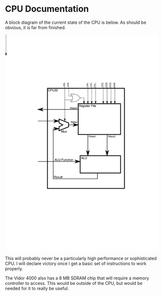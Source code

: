 # CPU Documentation

A block diagram of the current state of the CPU is below.  As should be
obvious, it is far from finished.

![CPU Diagram](./CPU32.png)

This will probably never be a particularly high performance or sophisticated
CPU.  I will declare victory once I get a basic set of instructions to
work properly.

The Vidor 4000 also has a 8 MB SDRAM chip that will require a memory
controller to access.  This would be outside of the CPU, but would be
needed for it to really be useful.

